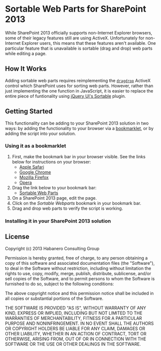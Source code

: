 # Sortable Web Parts for SharePoint 2013

While SharePoint 2013 officially supports non-Internet Explorer browsers, some of their legacy features still are using ActiveX. Unfortunately for non-Internet Explorer users, this means that these features aren't available. One particular feature that is unavailable is sortable (drag and drop) web parts while editing a page.

## How It Works

Adding sortable web parts requires reimplementing the [`dragdrop`](http://msdn.microsoft.com/en-us/library/4k1s9s90(v=vs.71).aspx) ActiveX control which SharePoint uses for sorting web parts. However, rather than just implementing the one function in JavaScript, it is easier to replace the entire piece of funtionality using [jQuery UI's Sortable](http://jqueryui.com/sortable/) plugin.

## Getting Started

This functionality can be adding to your SharePoint 2013 solution in two ways: by adding the functionality to your browser via a [bookmarklet](http://en.wikipedia.org/wiki/Bookmarklet), or by adding the script into your solution.

### Using it as a bookmarklet

1. First, make the bookmark bar in your browser visible. See the links below for instructions on your browser:
	- [Apple Safari](http://support.apple.com/kb/HT4550)
	- [Google Chrome](http://support.google.com/chrome/bin/answer.py?hl=en&answer=95745)
	- [Mozilla Firefox](http://support.mozilla.org/en-US/kb/Bookmarks%20Toolbar)
	- [Opera](http://my.opera.com/desktopteam/blog/2010/09/15/hello-bookmarks-bar)
2. Drag the link below to your bookmark bar:
	- <a href="javascript:(function(c,h,k,d){var a={},e=c('body'),f=c('.ms-SPZone'),g=c('.ms-webpartzone-cell');a.prototypeSetup=function(){HTMLDivElement.prototype.swapNode=function(b){var a=c(b);a.attr('style','');this.outerHTML=b.outerHTML;a.remove()};HTMLDivElement.prototype.removeNode=function(){return!1}};a.setup=function(){a.prototypeSetup();f.sortable({connectWith:'.ms-SPZone',handle:'span.js-webpart-titleCell',items:'.ms-webpartzone-cell'});g.on('mouseup',function(){var b=c('.ui-sortable-placeholder')[0];b&&'MSOZone_EmptyZoneCell'===b.previousElementSibling.id&&b.parentNode.insertBefore(b,b.previousElementSibling);if(b=c('.ui-sortable-placeholder + .ms-webpartzone-cell, .ui-sortable-placeholder + #MSOZone_EmptyZoneCell')[0])MSOLayout_zoneDragOver=e[0],MSOLayout_currentDragMode='move',MSOLayout_iBar.setAttribute('goodDrop',!0),MSOLayout_MoveWebPart(this,b)})};a.isEditMode=function(){var b,a;b='1'===c('#MSOLayout_InDesignMode').val();a='Edit'===c('#_wikiPageMode').val();return b||a};a.init=function(){HTMLDivElement.prototype.dragDrop===d&&a.isEditMode()&&(c().sortable?a.setup():c.getScript('//ajax.googleapis.com/ajax/libs/jqueryui/1.10.3/jquery-ui.min.js',a.setup))};a.init()})(jQuery,window,document);)">Sortable Web Parts</a>
3. On a SharePoint 2013 page, edit the page.
4. Click on the *Sortable Webparts* bookmark in your bookmark bar.
5. Drag and drop web parts to verify the script is working.

### Installing it in your SharePoint 2013 solution

## License

Copyright (c) 2013 Habanero Consulting Group

Permission is hereby granted, free of charge, to any person obtaining a copy of this software and associated documentation files (the "Software"), to deal in the Software without restriction, including without limitation the rights to use, copy, modify, merge, publish, distribute, sublicense, and/or sell copies of the Software, and to permit persons to whom the Software is furnished to do so, subject to the following conditions: 

The above copyright notice and this permission notice shall be included in all copies or substantial portions of the Software.

THE SOFTWARE IS PROVIDED "AS IS", WITHOUT WARRANTY OF ANY KIND, EXPRESS OR IMPLIED, INCLUDING BUT NOT LIMITED TO THE WARRANTIES OF MERCHANTABILITY, FITNESS FOR A PARTICULAR PURPOSE AND NONINFRINGEMENT. IN NO EVENT SHALL THE AUTHORS OR COPYRIGHT HOLDERS BE LIABLE FOR ANY CLAIM, DAMAGES OR OTHER LIABILITY, WHETHER IN AN ACTION OF CONTRACT, TORT OR OTHERWISE, ARISING FROM, OUT OF OR IN CONNECTION WITH THE SOFTWARE OR THE USE OR OTHER DEALINGS IN THE SOFTWARE. 